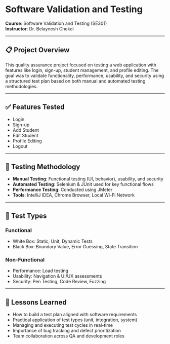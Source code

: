 # Software Validation and Testing

**Course**: Software Validation and Testing (SE301)  
**Instructor**: Dr. Belaynesh Chekol  

---

## 📋 Project Overview

This quality assurance project focused on testing a web application with features like login, sign-up, student management, and profile editing. The goal was to validate functionality, performance, usability, and security using a structured test plan based on both manual and automated testing methodologies.

---

## ✅ Features Tested

- Login  
- Sign-up  
- Add Student  
- Edit Student  
- Profile Editing  
- Logout  

---

## 🧪 Testing Methodology

- **Manual Testing**: Functional testing (UI, behavior), usability, and security  
- **Automated Testing**: Selenium & JUnit used for key functional flows  
- **Performance Testing**: Conducted using JMeter  
- **Tools**: IntelliJ IDEA, Chrome Browser, Local Wi-Fi Network

---

## 🔎 Test Types

### Functional  
- White Box: Static, Unit, Dynamic Tests  
- Black Box: Boundary Value, Error Guessing, State Transition  

### Non-Functional  
- Performance: Load testing  
- Usability: Navigation & UI/UX assessments  
- Security: Pen Testing, Code Review, Fuzzing

---

## 🧠 Lessons Learned

- How to build a test plan aligned with software requirements  
- Practical application of test types (unit, integration, system)  
- Managing and executing test cycles in real-time  
- Importance of bug tracking and defect prioritization  
- Team collaboration across QA and development roles
